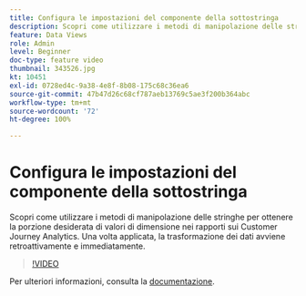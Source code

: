 ```yaml
---
title: Configura le impostazioni del componente della sottostringa
description: Scopri come utilizzare i metodi di manipolazione delle stringhe per ottenere la porzione desiderata di valori di dimensione nei rapporti sui Customer Journey Analytics. Una volta applicata, la trasformazione dei dati avviene retroattivamente e immediatamente.
feature: Data Views
role: Admin
level: Beginner
doc-type: feature video
thumbnail: 343526.jpg
kt: 10451
exl-id: 0728ed4c-9a38-4e8f-8b08-175c68c36ea6
source-git-commit: 47b47d26c68cf787aeb13769c5ae3f200b364abc
workflow-type: tm+mt
source-wordcount: '72'
ht-degree: 100%

---
```


# Configura le impostazioni del componente della sottostringa

Scopri come utilizzare i metodi di manipolazione delle stringhe per ottenere la porzione desiderata di valori di dimensione nei rapporti sui Customer Journey Analytics. Una volta applicata, la trasformazione dei dati avviene retroattivamente e immediatamente.

>[!VIDEO](https://video.tv.adobe.com/v/343526/?quality=12&learn=on)

Per ulteriori informazioni, consulta la [documentazione](https://experienceleague.adobe.com/docs/analytics-platform/using/cja-dataviews/component-settings/substring.html?lang=it).
